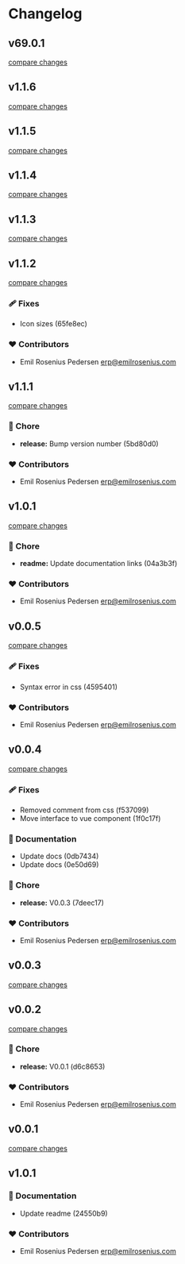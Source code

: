 # Changelog


## v69.0.1

[compare changes](https://undefined/undefined/compare/v1.1.6...v69.0.1)

## v1.1.6

[compare changes](https://undefined/undefined/compare/v1.1.5...v1.1.6)

## v1.1.5

[compare changes](https://undefined/undefined/compare/v1.1.4...v1.1.5)

## v1.1.4

[compare changes](https://undefined/undefined/compare/v1.1.3...v1.1.4)

## v1.1.3

[compare changes](https://undefined/undefined/compare/v1.1.2...v1.1.3)

## v1.1.2

[compare changes](https://undefined/undefined/compare/v1.1.1...v1.1.2)

### 🩹 Fixes

- Icon sizes (65fe8ec)

### ❤️  Contributors

- Emil Rosenius Pedersen <erp@emilrosenius.com>

## v1.1.1

[compare changes](https://undefined/undefined/compare/v1.0.1...v1.1.1)

### 🏡 Chore

- **release:** Bump version number (5bd80d0)

### ❤️  Contributors

- Emil Rosenius Pedersen <erp@emilrosenius.com>

## v1.0.1

[compare changes](https://undefined/undefined/compare/v0.0.5...v1.0.1)

### 🏡 Chore

- **readme:** Update documentation links (04a3b3f)

### ❤️  Contributors

- Emil Rosenius Pedersen <erp@emilrosenius.com>

## v0.0.5

[compare changes](https://undefined/undefined/compare/v0.0.4...v0.0.5)

### 🩹 Fixes

- Syntax error in css (4595401)

### ❤️  Contributors

- Emil Rosenius Pedersen <erp@emilrosenius.com>

## v0.0.4

[compare changes](https://undefined/undefined/compare/v0.0.3...v0.0.4)

### 🩹 Fixes

- Removed comment from css (f537099)
- Move interface to vue component (1f0c17f)

### 📖 Documentation

- Update docs (0db7434)
- Update docs (0e50d69)

### 🏡 Chore

- **release:** V0.0.3 (7deec17)

### ❤️  Contributors

- Emil Rosenius Pedersen <erp@emilrosenius.com>

## v0.0.3

[compare changes](https://undefined/undefined/compare/v0.0.3...v0.0.3)

## v0.0.2

[compare changes](https://undefined/undefined/compare/v0.0.1-beta...v0.0.2)

### 🏡 Chore

- **release:** V0.0.1 (d6c8653)

### ❤️  Contributors

- Emil Rosenius Pedersen <erp@emilrosenius.com>

## v0.0.1

[compare changes](https://undefined/undefined/compare/v0.0.1-beta...v0.0.1)

## v1.0.1


### 📖 Documentation

- Update readme (24550b9)

### ❤️  Contributors

- Emil Rosenius Pedersen <erp@emilrosenius.com>

